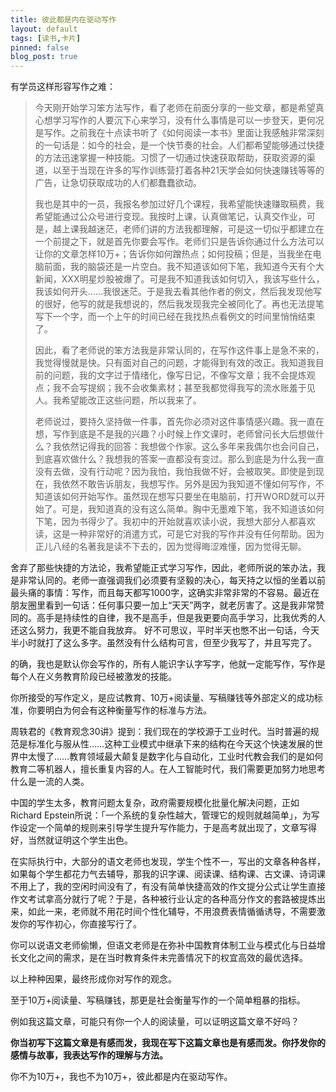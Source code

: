 ```yaml
---
title: 彼此都是内在驱动写作
layout: default
tags: [读书,卡片]
pinned: false
blog_post: true
---
```



有学员这样形容写作之难：

> 今天刚开始学习笨方法写作，看了老师在前面分享的一些文章，都是希望真心想学习写作的人要沉下心来学习，没有什么事情是可以一步登天，更何况是写作。之前我在十点读书听了《如何阅读一本书》里面让我感触非常深刻的一句话是：如今的社会，是一个快节奏的社会。人们都希望能够通过快捷的方法迅速掌握一种技能。习惯了一切通过快速获取帮助，获取资源的渠道，以至于当现在许多的写作训练营打着各种21天学会如何快速赚钱等等的广告，让急切获取成功的人们都蠢蠢欲动。
> 
> 我也是其中的一员，我报名参加过好几个课程，我希望能快速赚取稿费，我希望能通过公众号进行变现。我按时上课，认真做笔记，认真交作业，可是，越上课我越迷茫，老师们讲的方法我都理解，可是这一切似乎都建立在一个前提之下，就是首先你要会写作。老师们只是告诉你通过什么方法可以让你的文章怎样10万+；告诉你如何蹭热点；如何投稿；但是，当我坐在电脑前面，我的脑袋还是一片空白。我不知道该如何下笔，我知道今天有个大新闻，XXX明星炒股被爆了。可是我不知道我该如何切入，我该写些什么，我该如何开头……我很迷茫。于是我去看其他作者的例文，然后我发现他写的很好，他写的就是我想说的，然后我发现我完全被同化了。再也无法提笔写下一个字，而一个上午的时间已经在我找热点看例文的时间里悄悄结束了。
> 
> 因此，看了老师说的笨方法我是非常认同的，在写作这件事上是急不来的，我觉得慢就是快。只有面对自己的问题，才能得到有效的改正。我知道我目前的问题，我的文字过于情绪化，像写日记，不像写文章；我不会提炼观点；我不会写提纲；我不会收集素材；甚至我都觉得我写的流水账羞于见人。我希望能改正这些问题，所以我来了。
> 
> 老师说过，要持久坚持做一件事，首先你必须对这件事情感兴趣。我一直在想，写作到底是不是我的兴趣？小时候上作文课时，老师曾问长大后想做什么？我依然记得我的回答：我想做个作家。这么多年来我偶尔也会问自己，到底喜欢做什么？我想我的答案一直都没有变过。那么到底是为什么我一直没有去做，没有行动呢？因为我怕，我怕我做不好，会被取笑。即使是到现在，我依然不敢告诉朋友，我想写作。另外是因为我知道不懂如何写作，不知道该如何开始写作。虽然现在想写只要坐在电脑前，打开WORD就可以开始了。可是，我知道真的没有这么简单。胸中无墨难下笔，我不知道该如何下笔，因为书得少了。我初中的开始就喜欢读小说，我想大部分人都喜欢读，这是一种非常好的消遣方式，可是它对我的写作并没有任何帮助。因为正儿八经的名著我是读不下去的，因为觉得晦涩难懂，因为觉得无聊。
> 
舍弃了那些快捷的方法论，我希望能正式学习写作，因此，老师所说的笨办法，我是非常认同的。老师一直强调我们必须要有坚毅的决心，每天持之以恒的坐着以前最头痛的事情：写作，而且每天都写1000字，这确实非常非常的不容易。最近在朋友圈里看到一句话：任何事只要一加上“天天”两字，就老厉害了。这是我非常赞同的。高手是持续性的自律，我不是高手，但是我更要向高手学习，比我优秀的人还这么努力，我更不能自我放弃。 好不可思议，平时半天也憋不出一句话，今天半小时就打了这么多字。虽然没有什么结构可言，但至少我写了，并且写完了。

的确，我也是默认你会写作的，所有人能识字认字写字，他就一定能写作，写作是每个人在义务教育阶段已经被激发的技能。

你所接受的写作定义，是应试教育、10万+阅读量、写稿赚钱等外部定义的成功标准，你要明白为何会有这种衡量写作的标准与方法。

周轶君的《教育观念30讲》提到：我们现在的学校源于工业时代。当时普遍的规范是标准化与服从性……这种工业模式中继承下来的结构在今天这个快速发展的世界中太慢了……教育领域最大颠复是数字化与自动化，工业时代教会我们的是如何教育二等机器人，擅长重复内容的人。在人工智能时代，我们需要更加努力地思考什么是一流的人类。

中国的学生太多，教育问题太复杂，政府需要规模化批量化解决问题，正如Richard Epstein所说：「一个系统的复杂性越大，管理它的规则就越简单」，为写作设定一个简单的规则来引导学生提升写作能力，于是高考就出现了，文章写得好，当然就证明这个学生出色。

在实际执行中，大部分的语文老师也发现，学生个性不一，写出的文章各种各样，如果每个学生都花力气去辅导，那我的识字课、阅读课、结构课、古文课、诗词课不用上了，我的空闲时间没有了，有没有简单快捷高效的作文提分公式让学生直接作文考试拿高分就行了呢？于是，各种被行业认定的各种高分作文的套路被提炼出来，如此一来，老师就不用花时间个性化辅导，不用浪费表情循循诱导，不需要激发你的写作初心，你直接写行了。

你可以说语文老师偷懒，但语文老师是在弥补中国教育体制工业与模式化与日益增长文化之间的需求，是在当时教育条件未完善情况下的权宜高效的最优选择。

以上种种因果，最终形成你对写作的观念。

至于10万+阅读量、写稿赚钱，那更是社会衡量写作的一个简单粗暴的指标。

例如我这篇文章，可能只有你一个人的阅读量，可以证明这篇文章不好吗？

**你当初写下这篇文章是有感而发，我现在写下这篇文章也是有感而发。你抒发你的感情与故事，我表达写作的理解与方法。**

你不为10万+，我也不为10万+，彼此都是内在驱动写作。
